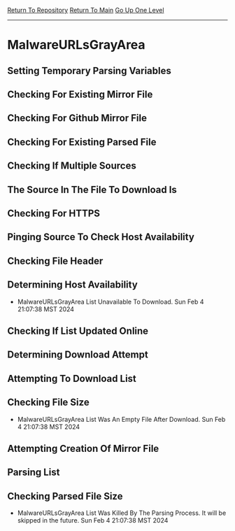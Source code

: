 [Return To Repository](https://github.com/DigitalWarrior/piholeparser/)
[Return To Main](https://github.com/DigitalWarrior/piholeparser/blob/master/RecentRunLogs/Mainlog.md)
[Go Up One Level](https://github.com/DigitalWarrior/piholeparser/blob/master/RecentRunLogs/TopLevelScripts/30-Processing-External-Blacklists.md)
____________________________________
# MalwareURLsGrayArea
## Setting Temporary Parsing Variables
## Checking For Existing Mirror File
## Checking For Github Mirror File
## Checking For Existing Parsed File
## Checking If Multiple Sources
## The Source In The File To Download Is
## Checking For HTTPS
## Pinging Source To Check Host Availability
## Checking File Header
## Determining Host Availability
* MalwareURLsGrayArea List Unavailable To Download. Sun Feb  4 21:07:38 MST 2024
## Checking If List Updated Online
## Determining Download Attempt
## Attempting To Download List
## Checking File Size
* MalwareURLsGrayArea List Was An Empty File After Download. Sun Feb  4 21:07:38 MST 2024
## Attempting Creation Of Mirror File
## Parsing List
## Checking Parsed File Size
* MalwareURLsGrayArea List Was Killed By The Parsing Process. It will be skipped in the future. Sun Feb  4 21:07:38 MST 2024
